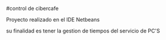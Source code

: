 #control de cibercafe

Proyecto realizado en el IDE Netbeans

su finalidad es tener la gestion de tiempos del servicio de PC'S
